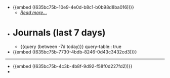 - {{embed ((635bc75b-10e9-4e0d-b8c1-b0b98d8ba016))}}
	- *[Read more...]([[Homepage]])*
- # **Journals** (last 7 days)
	- {{query (between -7d today)}}
	  query-table:: true
- {{embed ((635bc75b-7730-4bdb-8246-0d43c3432cd3))}}
- ---
- {{embed ((635bc75b-4c3b-4b8f-9d92-f58f0d227fd2))}}
-